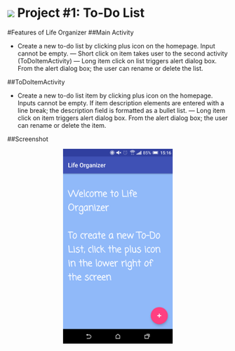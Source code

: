 # ![](https://ga-dash.s3.amazonaws.com/production/assets/logo-9f88ae6c9c3871690e33280fcf557f33.png) Project #1: To-Do List

#Features of Life Organizer
##Main Activity
- Create a new to-do list by clicking plus icon on the homepage. Input cannot be empty.
— Short click on item takes user to the second activity (ToDoItemActivity)
— Long item click on list triggers alert dialog box. From the alert dialog box; the user can rename or delete the list.

##ToDoItemActivity
- Create a new to-do list item by clicking plus icon on the homepage. Inputs cannot be empty. If item description elements are entered with a line break; the description field is formatted as a bullet list.
— Long item click on item triggers alert dialog box. From the alert dialog box; the user can rename or delete the item.

##Screenshot
<p align="center">
  <img src="screenshots/screenshot1.png" width="250">
</p>
